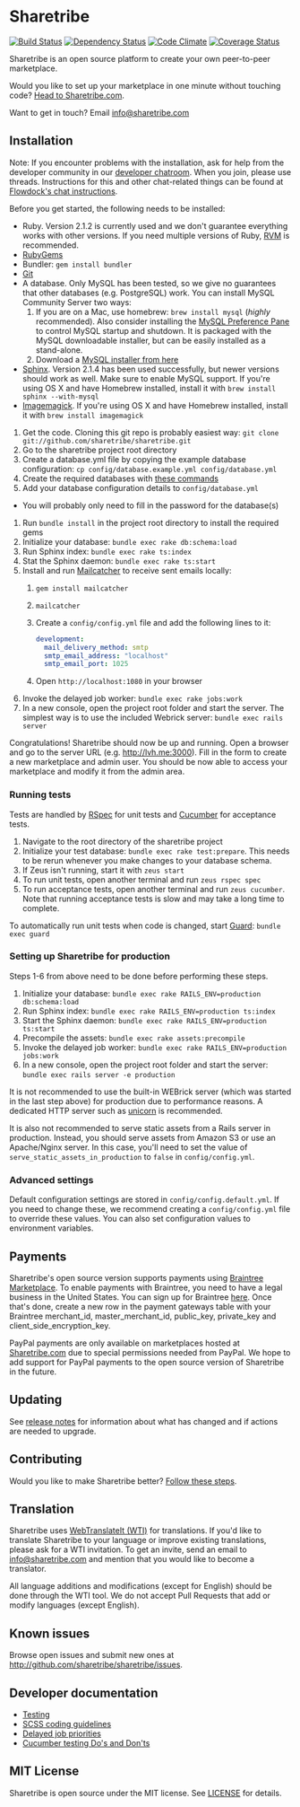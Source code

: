 # Sharetribe

[![Build Status](https://travis-ci.org/sharetribe/sharetribe.svg?branch=master)](https://travis-ci.org/sharetribe/sharetribe) [![Dependency Status](https://gemnasium.com/sharetribe/sharetribe.png)](https://gemnasium.com/sharetribe/sharetribe) [![Code Climate](https://codeclimate.com/github/sharetribe/sharetribe.png)](https://codeclimate.com/github/sharetribe/sharetribe) [![Coverage Status](https://coveralls.io/repos/sharetribe/sharetribe/badge.png)](https://coveralls.io/r/sharetribe/sharetribe)

Sharetribe is an open source platform to create your own peer-to-peer marketplace.

Would you like to set up your marketplace in one minute without touching code? [Head to Sharetribe.com](https://www.sharetribe.com).

Want to get in touch? Email [info@sharetribe.com](mailto:info@sharetribe.com)


## Installation

Note: If you encounter problems with the installation, ask for help from the developer community in our [developer chatroom](https://www.flowdock.com/invitations/4f606b0784e5758bfdb25c30515df47cff28f7d5-main). When you join, please use threads. Instructions for this and other chat-related things can be found at [Flowdock's chat instructions](https://www.flowdock.com/help/chat).

Before you get started, the following needs to be installed:
  * Ruby. Version 2.1.2 is currently used and we don't guarantee everything works with other versions. If you need multiple versions of Ruby, [RVM](https://rvm.io//) is recommended.
  * [RubyGems](http://rubygems.org/)
  * Bundler: `gem install bundler`
  * [Git](http://help.github.com/git-installation-redirect)
  * A database. Only MySQL has been tested, so we give no guarantees that other databases (e.g. PostgreSQL) work. You can install MySQL Community Server two ways:
    1. If you are on a Mac, use homebrew: `brew install mysql` (*highly* recommended). Also consider installing the [MySQL Preference Pane](https://dev.mysql.com/doc/refman/5.1/en/osx-installation-prefpane.html) to control MySQL startup and shutdown. It is packaged with the MySQL downloadable installer, but can be easily installed as a stand-alone.
    2. Download a [MySQL installer from here](http://dev.mysql.com/downloads/mysql/)
  * [Sphinx](http://pat.github.com/ts/en/installing_sphinx.html). Version 2.1.4 has been used successfully, but newer versions should work as well. Make sure to enable MySQL support. If you're using OS X and have Homebrew installed, install it with `brew install sphinx --with-mysql`
  * [Imagemagick](http://www.imagemagick.org). If you're using OS X and have Homebrew installed, install it with `brew install imagemagick`

1. Get the code. Cloning this git repo is probably easiest way: `git clone git://github.com/sharetribe/sharetribe.git`
1. Go to the sharetribe project root directory
1. Create a database.yml file by copying the example database configuration: `cp config/database.example.yml config/database.yml`
1. Create the required databases with [these commands](https://gist.github.com/804314)
1. Add your database configuration details to `config/database.yml`
  * You will probably only need to fill in the password for the database(s)
1. Run `bundle install` in the project root directory to install the required gems
1. Initialize your database: `bundle exec rake db:schema:load`
1. Run Sphinx index: `bundle exec rake ts:index`
1. Stat the Sphinx daemon: `bundle exec rake ts:start`
1. Install and run [Mailcatcher](http://mailcatcher.me) to receive sent emails locally:
    1. `gem install mailcatcher`
    1. `mailcatcher`
    1. Create a `config/config.yml` file and add the following lines to it:

        ```yml
        development:
          mail_delivery_method: smtp
          smtp_email_address: "localhost"
          smtp_email_port: 1025
        ```

    1. Open `http://localhost:1080` in your browser
1. Invoke the delayed job worker: `bundle exec rake jobs:work`
1. In a new console, open the project root folder and start the server. The simplest way is to use the included Webrick server: `bundle exec rails server`

Congratulations! Sharetribe should now be up and running. Open a browser and go to the server URL (e.g. http://lvh.me:3000). Fill in the form to create a new marketplace and admin user. You should be now able to access your marketplace and modify it from the admin area.

### Running tests

Tests are handled by [RSpec](http://rspec.info/) for unit tests and [Cucumber](https://cucumber.io/) for acceptance tests.

1. Navigate to the root directory of the sharetribe project
1. Initialize your test database: `bundle exec rake test:prepare`. This needs to be rerun whenever you make changes to your database schema.
1. If Zeus isn't running, start it with `zeus start`
1. To run unit tests, open another terminal and run `zeus rspec spec`
1. To run acceptance tests, open another terminal and run `zeus cucumber`. Note that running acceptance tests is slow and may take a long time to complete.

To automatically run unit tests when code is changed, start [Guard](https://github.com/guard/guard): `bundle exec guard`

### Setting up Sharetribe for production

Steps 1-6 from above need to be done before performing these steps.

1. Initialize your database: `bundle exec rake RAILS_ENV=production db:schema:load`
1. Run Sphinx index: `bundle exec rake RAILS_ENV=production ts:index`
1. Start the Sphinx daemon: `bundle exec rake RAILS_ENV=production ts:start`
1. Precompile the assets: `bundle exec rake assets:precompile`
1. Invoke the delayed job worker: `bundle exec rake RAILS_ENV=production jobs:work`
1. In a new console, open the project root folder and start the server: `bundle exec rails server -e production`

It is not recommended to use the built-in WEBrick server (which was started in the last step above) for production due to performance reasons. A dedicated HTTP server such as [unicorn](http://unicorn.bogomips.org/) is recommended.

It is also not recommended to serve static assets from a Rails server in production. Instead, you should serve assets from Amazon S3 or use an Apache/Nginx server. In this case, you'll need to set the value of `serve_static_assets_in_production` to `false` in `config/config.yml`.

### Advanced settings

Default configuration settings are stored in `config/config.default.yml`. If you need to change these, we recommend creating a `config/config.yml` file to override these values. You can also set configuration values to environment variables.


## Payments

Sharetribe's open source version supports payments using [Braintree Marketplace](https://www.braintreepayments.com/features/marketplace). To enable payments with Braintree, you need to have a legal business in the United States. You can sign up for Braintree [here](https://signups.braintreepayments.com/). Once that's done, create a new row in the payment gateways table with your Braintree merchant_id, master_merchant_id, public_key, private_key and client_side_encryption_key.

PayPal payments are only available on marketplaces hosted at [Sharetribe.com](https://www.sharetribe.com) due to special permissions needed from PayPal. We hope to add support for PayPal payments to the open source version of Sharetribe in the future.


## Updating

See [release notes](RELEASE_NOTES.md) for information about what has changed and if actions are needed to upgrade.


## Contributing

Would you like to make Sharetribe better? [Follow these steps](CONTRIBUTING.md).


## Translation

Sharetribe uses [WebTranslateIt (WTI)](https://webtranslateit.com/en) for translations. If you'd like to translate Sharetribe to your language or improve existing translations, please ask for a WTI invitation. To get an invite, send an email to [info@sharetribe.com](mailto:info@sharetribe.com) and mention that you would like to become a translator.

All language additions and modifications (except for English) should be done through the WTI tool. We do not accept Pull Requests that add or modify languages (except English).


## Known issues

Browse open issues and submit new ones at http://github.com/sharetribe/sharetribe/issues.


## Developer documentation

* [Testing](docs/testing.md)
* [SCSS coding guidelines](docs/scss-coding-guidelines.md)
* [Delayed job priorities](docs/delayed-job-priorities.md)
* [Cucumber testing Do's and Don'ts](docs/cucumber-do-dont.md)


## MIT License

Sharetribe is open source under the MIT license. See [LICENSE](LICENSE) for details.
